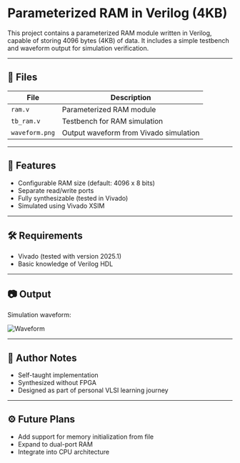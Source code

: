 # Parameterized RAM in Verilog (4KB)

This project contains a parameterized RAM module written in Verilog, capable of storing 4096 bytes (4KB) of data. It includes a simple testbench and waveform output for simulation verification.

---

## 📁 Files

| File         | Description                            |
|--------------|----------------------------------------|
| `ram.v`      | Parameterized RAM module               |
| `tb_ram.v`   | Testbench for RAM simulation           |
| `waveform.png` | Output waveform from Vivado simulation |

---

## 🧠 Features

- Configurable RAM size (default: 4096 x 8 bits)
- Separate read/write ports
- Fully synthesizable (tested in Vivado)
- Simulated using Vivado XSIM

---

## 🛠️ Requirements

- Vivado (tested with version 2025.1)
- Basic knowledge of Verilog HDL

---

## 📷 Output

Simulation waveform:

![Waveform](waveform.png)

---

## 📌 Author Notes

- Self-taught implementation
- Synthesized without FPGA
- Designed as part of personal VLSI learning journey

---

## ⚙️ Future Plans

- Add support for memory initialization from file
- Expand to dual-port RAM
- Integrate into CPU architecture

